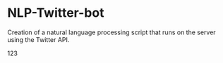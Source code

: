 # NLP-Twitter-bot
Creation of a natural language processing script that runs on the server using the Twitter API.

123
